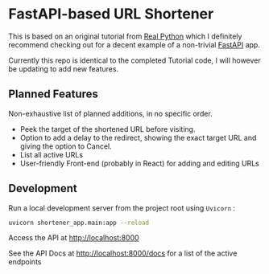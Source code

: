 # FastAPI-based URL Shortener

This is based on an original tutorial from [Real
Python](https://realpython.com/courses/url-shortener-fastapi/) which I
definitely recommend checking out for a decent example of a non-trivial
[FastAPI](https://fastapi.tiangolo.com/) app.

Currently this repo is identical to the completed Tutorial code, I will however
be updating to add new features.

## Planned Features

Non-exhaustive list of planned additions, in no specific order.

- Peek the target of the shortened URL before visiting.
- Option to add a delay to the redirect, showing the exact target URL and giving
  the option to Cancel.
- List all active URLs
- User-friendly Front-end (probably in React) for adding and editing URLs

## Development

Run a local development server from the project root using `Uvicorn` :

```bash
uvicorn shortener_app.main:app --reload
```

Access the API at <http://localhost:8000>

See the API Docs at <http://localhost:8000/docs> for a list of the active endpoints

